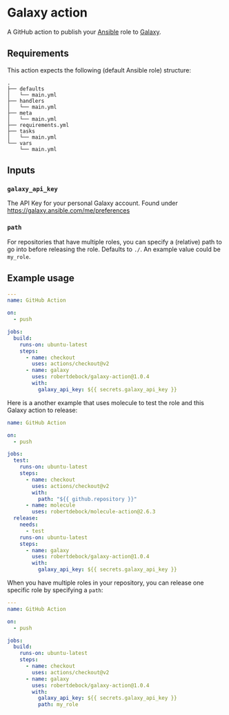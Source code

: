 # Galaxy action

A GitHub action to publish your [Ansible](https://www.ansible.com/) role to [Galaxy](https://galaxy.ansible.com/).

## Requirements

This action expects the following (default Ansible role) structure:
```
.
├── defaults
│   └── main.yml
├── handlers
│   └── main.yml
├── meta
│   └── main.yml
├── requirements.yml
├── tasks
│   └── main.yml
└── vars
    └── main.yml
```

## Inputs

### `galaxy_api_key`

The API Key for your personal Galaxy account. Found under https://galaxy.ansible.com/me/preferences

### `path`

For repositories that have multiple roles, you can specify a (relative) path to go into before releasing the role. Defaults to `./`. An example value could be `my_role`.

## Example usage

```yaml
---
name: GitHub Action

on:
  - push

jobs:
  build:
    runs-on: ubuntu-latest
    steps:
      - name: checkout
        uses: actions/checkout@v2
      - name: galaxy
        uses: robertdebock/galaxy-action@1.0.4
        with:
          galaxy_api_key: ${{ secrets.galaxy_api_key }}
```

Here is a another example that uses molecule to test the role and this Galaxy action to release:

```yaml
name: GitHub Action

on:
  - push

jobs:
  test:
    runs-on: ubuntu-latest
    steps:
      - name: checkout
        uses: actions/checkout@v2
        with:
          path: "${{ github.repository }}"
      - name: molecule
        uses: robertdebock/molecule-action@2.6.3
  release:
    needs:
      - test
    runs-on: ubuntu-latest
    steps:
      - name: galaxy
        uses: robertdebock/galaxy-action@1.0.4
        with:
          galaxy_api_key: ${{ secrets.galaxy_api_key }}
```

When you have multiple roles in your repository, you can release one specific role by specifying a `path`:

```yaml
---
name: GitHub Action

on:
  - push

jobs:
  build:
    runs-on: ubuntu-latest
    steps:
      - name: checkout
        uses: actions/checkout@v2
      - name: galaxy
        uses: robertdebock/galaxy-action@1.0.4
        with:
          galaxy_api_key: ${{ secrets.galaxy_api_key }}
          path: my_role
```
